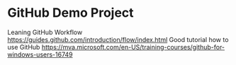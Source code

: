# GitHub Demo Project
Leaning GitHub Workflow https://guides.github.com/introduction/flow/index.html
Good tutorial how to use GitHub https://mva.microsoft.com/en-US/training-courses/github-for-windows-users-16749
